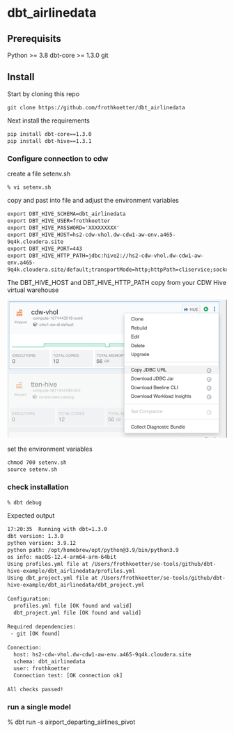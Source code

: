 # dbt_airlinedata

## Prerequisits

Python >= 3.8
dbt-core >= 1.3.0
git

## Install

Start by cloning this repo
```
git clone https://github.com/frothkoetter/dbt_airlinedata
```

Next install the requirements

```
pip install dbt-core==1.3.0
pip install dbt-hive==1.3.1
```

### Configure connection to cdw

create a file setenv.sh
```
% vi setenv.sh
```
copy and past into file and adjust the environment variables

```
export DBT_HIVE_SCHEMA=dbt_airlinedata
export DBT_HIVE_USER=frothkoetter
export DBT_HIVE_PASSWORD='XXXXXXXXX'
export DBT_HIVE_HOST=hs2-cdw-vhol.dw-cdw1-aw-env.a465-9q4k.cloudera.site
export DBT_HIVE_PORT=443
export DBT_HIVE_HTTP_PATH=jdbc:hive2://hs2-cdw-vhol.dw-cdw1-aw-env.a465-9q4k.cloudera.site/default;transportMode=http;httpPath=cliservice;socketTimeout=60;ssl=true;auth=browser;
```
The DBT_HIVE_HOST and DBT_HIVE_HTTP_PATH copy from your CDW Hive virtual warehouse

![](images/image002.png)

set the environment variables
```
chmod 700 setenv.sh
source setenv.sh
```

### check installation

```
% dbt debug
```
Expected output

```
17:20:35  Running with dbt=1.3.0
dbt version: 1.3.0
python version: 3.9.12
python path: /opt/homebrew/opt/python@3.9/bin/python3.9
os info: macOS-12.4-arm64-arm-64bit
Using profiles.yml file at /Users/frothkoetter/se-tools/github/dbt-hive-example/dbt_airlinedata/profiles.yml
Using dbt_project.yml file at /Users/frothkoetter/se-tools/github/dbt-hive-example/dbt_airlinedata/dbt_project.yml

Configuration:
  profiles.yml file [OK found and valid]
  dbt_project.yml file [OK found and valid]

Required dependencies:
 - git [OK found]

Connection:
  host: hs2-cdw-vhol.dw-cdw1-aw-env.a465-9q4k.cloudera.site
  schema: dbt_airlinedata
  user: frothkoetter
  Connection test: [OK connection ok]

All checks passed!
```

### run a single model

% dbt run -s airport_departing_airlines_pivot
